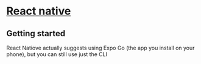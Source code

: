# [React native](https://reactnative.dev/)

## Getting started

React Natiove actually suggests using Expo Go (the app you install on your phone), but you can still use just the CLI
